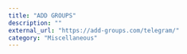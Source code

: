 ```yaml
---
title: "ADD GROUPS"
description: ""
external_url: "https://add-groups.com/telegram/"
category: "Miscellaneous"
---
```

